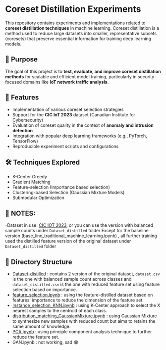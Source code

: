 # Coreset Distillation Experiments

This repository contains experiments and implementations related to **coreset distillation techniques** in machine learning. Coreset distillation is a method used to reduce large datasets into smaller, representative subsets (coresets) that preserve essential information for training deep learning models.

## 🚀 Purpose

The goal of this project is to **test, evaluate, and improve coreset distillation methods** for scalable and efficient model training, particularly in security-focused domains like **IoT network traffic analysis**.

## 🧪 Features

- Implementation of various coreset selection strategies
- Support for the **CIC IoT 2023** dataset (Canadian Institute for Cybersecurity)
- Evaluation of coreset quality in the context of **anomaly and intrusion detection**
- Integration with popular deep learning frameworks (e.g., PyTorch, TensorFlow)
- Reproducible experiment scripts and configurations

## 🛠 Techniques Explored

- K-Center Greedy 
- Gradient Matching
- Feature-selection (Importance based selection)
- Clustering-based Selection (Gaussian Mixture Models)
- Submodular Optimization

## 📝 NOTES: 
-Dataset in use: [CIC IOT 2023](https://www.unb.ca/cic/datasets/iotdataset-2023.html), or you can use the version with balanced sample counts under `Dataset_distilled` folder
Except for the baseline version (base_line_traditional_machine_learning.ipynb) , all further training used the distilled feature version of the original dataset under `Dataset_distilled` folder

## 📁 Directory Structure
- [Dataset-distilled](/Dataset_distilled) : contains 2 version of the original dataset, `dataset.csv` is the one with balanced sample count across classes and `dataset_distilled.csv` is the one with reduced feature set using feature selection based on importance.
- [feature_selection.ipynb](feature_selection.ipynb) : using the feature-distilled dataset based on features' importance to reduce the dimension of the feature set.
- [Instance_selection_KNN.ipynb](Instance_selection_KNN.ipynb) : using K-Center approach to select the X nearest samples to the centroid of each class.
- [distribution_matching_GaussianMixture.ipynb](distribution_matching_GaussianMixture.ipynb) : using Gaussian Mixture to synthesize new samples with reduced count but aims to retains the same amount of knowledge.
- [PCA.ipynb](PCA.ipynb) : using principle component analysis technique to further reduce the feature set.
- GAN.ipynb : not working, sad 😭
